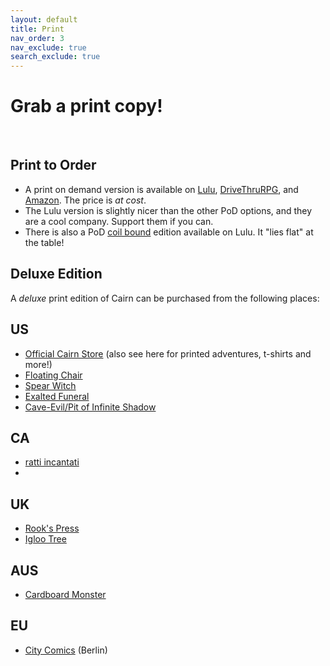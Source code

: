 ```yaml
---
layout: default
title: Print
nav_order: 3
nav_exclude: true
search_exclude: true
---
```


# Grab a print copy!

<br>

## Print to Order
- A print on demand version is available on [Lulu](https://www.lulu.com/en/us/shop/yochai-gal-and-cosmic-orrery-and-jim-parkin/cairn/paperback/product-q7jgg7.html), [DriveThruRPG](https://www.drivethrurpg.com/product/330809/Cairn), and [Amazon](https://www.amazon.com/dp/1329489020). The price is _at cost_.
- The Lulu version is slightly nicer than the other PoD options, and they are a cool company. Support them if you can.
- There is also a PoD [coil bound](https://www.lulu.com/shop/yochai-gal-and-cosmic-orrery-and-jim-parkin/cairn-coilbound/paperback/product-gm9e8g.html) edition available on Lulu. It "lies flat" at the table!

## Deluxe Edition
A _deluxe_ print edition of Cairn can be purchased from the following places:

## US
- [Official Cairn Store](https://store.cairnrpg.com/products/cairn) (also see here for printed adventures, t-shirts and more!)
- [Floating Chair](https://floatingchair.club/collections/zines/products/cairn)
- [Spear Witch](https://spearwitch.com/collections/new-arrivals/products/cairn)
- [Exalted Funeral](https://www.exaltedfuneral.com/products/cairn)
- [Cave-Evil/Pit of Infinite Shadow](https://store.cave-evil.com/products/cairn)

## CA
- [ratti incantati](https://rattiincantati.com/products/cairn-pdf)
- 

## UK
- [Rook's Press](https://www.rookspress.com/products/cairn)
- [Igloo Tree](https://iglootree.com/cairn-283-p.asp)

## AUS
- [Cardboard Monster](https://cardboard.monster/products/cairn)​

## EU
- [City Comics](https://alltheproblemsinthisworld.com/shop/p/yochai-gal-cairn) (Berlin)
